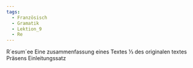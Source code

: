 ```yaml
---
tags:
  - Französisch
  - Gramatik
  - Lektion_9
  - Re
---
```

R´esum´ee
Eine zusammenfassung eines Textes
⅓ des originalen textes
Präsens
Einleitungssatz




